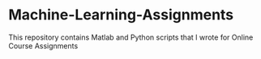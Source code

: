 # Machine-Learning-Assignments
This repository contains Matlab and Python scripts that I wrote for Online Course Assignments
